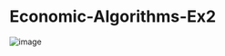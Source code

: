 # Economic-Algorithms-Ex2

![image](https://user-images.githubusercontent.com/58264273/206283779-68d5002d-92c5-4ee2-a9b1-5d3e0201c42d.png)
